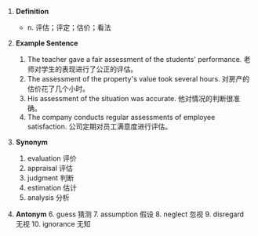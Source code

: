 1. **Definition**
   - n. 评估；评定；估价；看法

2. **Example Sentence**
   1. The teacher gave a fair assessment of the students' performance. 老师对学生的表现进行了公正的评估。
   2. The assessment of the property's value took several hours. 对房产的估价花了几个小时。
   3. His assessment of the situation was accurate. 他对情况的判断很准确。
   4. The company conducts regular assessments of employee satisfaction. 公司定期对员工满意度进行评估。

3. **Synonym**
   1. evaluation 评价
   2. appraisal 评估
   3. judgment 判断
   4. estimation 估计
   5. analysis 分析

4. **Antonym**
   6. guess 猜测
   7. assumption 假设
   8. neglect 忽视
   9. disregard 无视
   10. ignorance 无知